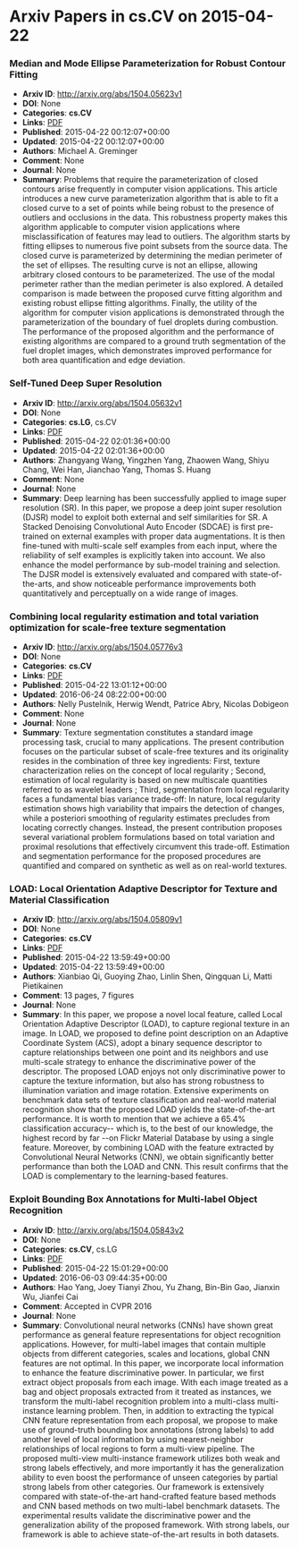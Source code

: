 # Arxiv Papers in cs.CV on 2015-04-22
### Median and Mode Ellipse Parameterization for Robust Contour Fitting
- **Arxiv ID**: http://arxiv.org/abs/1504.05623v1
- **DOI**: None
- **Categories**: **cs.CV**
- **Links**: [PDF](http://arxiv.org/pdf/1504.05623v1)
- **Published**: 2015-04-22 00:12:07+00:00
- **Updated**: 2015-04-22 00:12:07+00:00
- **Authors**: Michael A. Greminger
- **Comment**: None
- **Journal**: None
- **Summary**: Problems that require the parameterization of closed contours arise frequently in computer vision applications. This article introduces a new curve parameterization algorithm that is able to fit a closed curve to a set of points while being robust to the presence of outliers and occlusions in the data. This robustness property makes this algorithm applicable to computer vision applications where misclassification of features may lead to outliers. The algorithm starts by fitting ellipses to numerous five point subsets from the source data. The closed curve is parameterized by determining the median perimeter of the set of ellipses. The resulting curve is not an ellipse, allowing arbitrary closed contours to be parameterized. The use of the modal perimeter rather than the median perimeter is also explored. A detailed comparison is made between the proposed curve fitting algorithm and existing robust ellipse fitting algorithms. Finally, the utility of the algorithm for computer vision applications is demonstrated through the parameterization of the boundary of fuel droplets during combustion. The performance of the proposed algorithm and the performance of existing algorithms are compared to a ground truth segmentation of the fuel droplet images, which demonstrates improved performance for both area quantification and edge deviation.



### Self-Tuned Deep Super Resolution
- **Arxiv ID**: http://arxiv.org/abs/1504.05632v1
- **DOI**: None
- **Categories**: **cs.LG**, cs.CV
- **Links**: [PDF](http://arxiv.org/pdf/1504.05632v1)
- **Published**: 2015-04-22 02:01:36+00:00
- **Updated**: 2015-04-22 02:01:36+00:00
- **Authors**: Zhangyang Wang, Yingzhen Yang, Zhaowen Wang, Shiyu Chang, Wei Han, Jianchao Yang, Thomas S. Huang
- **Comment**: None
- **Journal**: None
- **Summary**: Deep learning has been successfully applied to image super resolution (SR). In this paper, we propose a deep joint super resolution (DJSR) model to exploit both external and self similarities for SR. A Stacked Denoising Convolutional Auto Encoder (SDCAE) is first pre-trained on external examples with proper data augmentations. It is then fine-tuned with multi-scale self examples from each input, where the reliability of self examples is explicitly taken into account. We also enhance the model performance by sub-model training and selection. The DJSR model is extensively evaluated and compared with state-of-the-arts, and show noticeable performance improvements both quantitatively and perceptually on a wide range of images.



### Combining local regularity estimation and total variation optimization for scale-free texture segmentation
- **Arxiv ID**: http://arxiv.org/abs/1504.05776v3
- **DOI**: None
- **Categories**: **cs.CV**
- **Links**: [PDF](http://arxiv.org/pdf/1504.05776v3)
- **Published**: 2015-04-22 13:01:12+00:00
- **Updated**: 2016-06-24 08:22:00+00:00
- **Authors**: Nelly Pustelnik, Herwig Wendt, Patrice Abry, Nicolas Dobigeon
- **Comment**: None
- **Journal**: None
- **Summary**: Texture segmentation constitutes a standard image processing task, crucial to many applications. The present contribution focuses on the particular subset of scale-free textures and its originality resides in the combination of three key ingredients: First, texture characterization relies on the concept of local regularity ; Second, estimation of local regularity is based on new multiscale quantities referred to as wavelet leaders ; Third, segmentation from local regularity faces a fundamental bias variance trade-off: In nature, local regularity estimation shows high variability that impairs the detection of changes, while a posteriori smoothing of regularity estimates precludes from locating correctly changes. Instead, the present contribution proposes several variational problem formulations based on total variation and proximal resolutions that effectively circumvent this trade-off. Estimation and segmentation performance for the proposed procedures are quantified and compared on synthetic as well as on real-world textures.



### LOAD: Local Orientation Adaptive Descriptor for Texture and Material Classification
- **Arxiv ID**: http://arxiv.org/abs/1504.05809v1
- **DOI**: None
- **Categories**: **cs.CV**
- **Links**: [PDF](http://arxiv.org/pdf/1504.05809v1)
- **Published**: 2015-04-22 13:59:49+00:00
- **Updated**: 2015-04-22 13:59:49+00:00
- **Authors**: Xianbiao Qi, Guoying Zhao, Linlin Shen, Qingquan Li, Matti Pietikainen
- **Comment**: 13 pages, 7 figures
- **Journal**: None
- **Summary**: In this paper, we propose a novel local feature, called Local Orientation Adaptive Descriptor (LOAD), to capture regional texture in an image. In LOAD, we proposed to define point description on an Adaptive Coordinate System (ACS), adopt a binary sequence descriptor to capture relationships between one point and its neighbors and use multi-scale strategy to enhance the discriminative power of the descriptor. The proposed LOAD enjoys not only discriminative power to capture the texture information, but also has strong robustness to illumination variation and image rotation. Extensive experiments on benchmark data sets of texture classification and real-world material recognition show that the proposed LOAD yields the state-of-the-art performance. It is worth to mention that we achieve a 65.4\% classification accuracy-- which is, to the best of our knowledge, the highest record by far --on Flickr Material Database by using a single feature. Moreover, by combining LOAD with the feature extracted by Convolutional Neural Networks (CNN), we obtain significantly better performance than both the LOAD and CNN. This result confirms that the LOAD is complementary to the learning-based features.



### Exploit Bounding Box Annotations for Multi-label Object Recognition
- **Arxiv ID**: http://arxiv.org/abs/1504.05843v2
- **DOI**: None
- **Categories**: **cs.CV**, cs.LG
- **Links**: [PDF](http://arxiv.org/pdf/1504.05843v2)
- **Published**: 2015-04-22 15:01:29+00:00
- **Updated**: 2016-06-03 09:44:35+00:00
- **Authors**: Hao Yang, Joey Tianyi Zhou, Yu Zhang, Bin-Bin Gao, Jianxin Wu, Jianfei Cai
- **Comment**: Accepted in CVPR 2016
- **Journal**: None
- **Summary**: Convolutional neural networks (CNNs) have shown great performance as general feature representations for object recognition applications. However, for multi-label images that contain multiple objects from different categories, scales and locations, global CNN features are not optimal. In this paper, we incorporate local information to enhance the feature discriminative power. In particular, we first extract object proposals from each image. With each image treated as a bag and object proposals extracted from it treated as instances, we transform the multi-label recognition problem into a multi-class multi-instance learning problem. Then, in addition to extracting the typical CNN feature representation from each proposal, we propose to make use of ground-truth bounding box annotations (strong labels) to add another level of local information by using nearest-neighbor relationships of local regions to form a multi-view pipeline. The proposed multi-view multi-instance framework utilizes both weak and strong labels effectively, and more importantly it has the generalization ability to even boost the performance of unseen categories by partial strong labels from other categories. Our framework is extensively compared with state-of-the-art hand-crafted feature based methods and CNN based methods on two multi-label benchmark datasets. The experimental results validate the discriminative power and the generalization ability of the proposed framework. With strong labels, our framework is able to achieve state-of-the-art results in both datasets.



